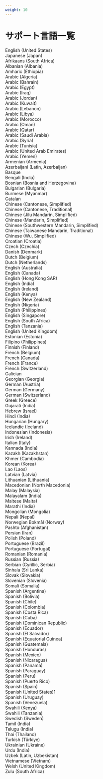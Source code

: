 ```yaml
---
weight: 10
---
```


# サポート言語一覧

English (United States)</br>
Japanese (Japan)</br>
Afrikaans (South Africa)</br>
Albanian (Albania)</br>
Amharic (Ethiopia)</br>
Arabic (Algeria)</br>
Arabic (Bahrain)</br>
Arabic (Egypt)</br>
Arabic (Iraq)</br>
Arabic (Jordan)</br>
Arabic (Kuwait)</br>
Arabic (Lebanon)</br>
Arabic (Libya)</br>
Arabic (Morocco)</br>
Arabic (Oman)</br>
Arabic (Qatar)</br>
Arabic (Saudi Arabia)</br>
Arabic (Syria)</br>
Arabic (Tunisia)</br>
Arabic (United Arab Emirates)</br>
Arabic (Yemen)</br>
Armenian (Armenia)</br>
Azerbaijani (Latin, Azerbaijan)</br>
Basque</br>
Bengali (India)</br>
Bosnian (Bosnia and Herzegovina)</br>
Bulgarian (Bulgaria)</br>
Burmese (Myanmar)</br>
Catalan</br>
Chinese (Cantonese, Simplified)</br>
Chinese (Cantonese, Traditional)</br>
Chinese (Jilu Mandarin, Simplified)</br>
Chinese (Mandarin, Simplified)</br>
Chinese (Southwestern Mandarin, Simplified)</br>
Chinese (Taiwanese Mandarin, Traditional)</br>
Chinese (Wu, Simplified)</br>
Croatian (Croatia)</br>
Czech (Czechia)</br>
Danish (Denmark)</br>
Dutch (Belgium)</br>
Dutch (Netherlands)</br>
English (Australia)</br>
English (Canada)</br>
English (Hong Kong SAR)</br>
English (India)</br>
English (Ireland)</br>
English (Kenya)</br>
English (New Zealand)</br>
English (Nigeria)</br>
English (Philippines)</br>
English (Singapore)</br>
English (South Africa)</br>
English (Tanzania)</br>
English (United Kingdom)</br>
Estonian (Estonia)</br>
Filipino (Philippines)</br>
Finnish (Finland)</br>
French (Belgium)</br>
French (Canada)</br>
French (France)</br>
French (Switzerland)</br>
Galician</br>
Georgian (Georgia)</br>
German (Austria)</br>
German (Germany)</br>
German (Switzerland)</br>
Greek (Greece)</br>
Gujarati (India)</br>
Hebrew (Israel)</br>
Hindi (India)</br>
Hungarian (Hungary)</br>
Icelandic (Iceland)</br>
Indonesian (Indonesia)</br>
Irish (Ireland)</br>
Italian (Italy)</br>
Kannada (India)</br>
Kazakh (Kazakhstan)</br>
Khmer (Cambodia)</br>
Korean (Korea)</br>
Lao (Laos)</br>
Latvian (Latvia)</br>
Lithuanian (Lithuania)</br>
Macedonian (North Macedonia)</br>
Malay (Malaysia)</br>
Malayalam (India)</br>
Maltese (Malta)</br>
Marathi (India)</br>
Mongolian (Mongolia)</br>
Nepali (Nepal)</br>
Norwegian Bokmål (Norway)</br>
Pashto (Afghanistan)</br>
Persian (Iran)</br>
Polish (Poland)</br>
Portuguese (Brazil)</br>
Portuguese (Portugal)</br>
Romanian (Romania)</br>
Russian (Russia)</br>
Serbian (Cyrillic, Serbia)</br>
Sinhala (Sri Lanka)</br>
Slovak (Slovakia)</br>
Slovenian (Slovenia)</br>
Somali (Somalia)</br>
Spanish (Argentina)</br>
Spanish (Bolivia)</br>
Spanish (Chile)</br>
Spanish (Colombia)</br>
Spanish (Costa Rica)</br>
Spanish (Cuba)</br>
Spanish (Dominican Republic)</br>
Spanish (Ecuador)</br>
Spanish (El Salvador)</br>
Spanish (Equatorial Guinea)</br>
Spanish (Guatemala)</br>
Spanish (Honduras)</br>
Spanish (Mexico)</br>
Spanish (Nicaragua)</br>
Spanish (Panama)</br>
Spanish (Paraguay)</br>
Spanish (Peru)</br>
Spanish (Puerto Rico)</br>
Spanish (Spain)</br>
Spanish (United States)1</br>
Spanish (Uruguay)</br>
Spanish (Venezuela)</br>
Swahili (Kenya)</br>
Swahili (Tanzania)</br>
Swedish (Sweden)</br>
Tamil (India)</br>
Telugu (India)</br>
Thai (Thailand)</br>
Turkish (Türkiye)</br>
Ukrainian (Ukraine)</br>
Urdu (India)</br>
Uzbek (Latin, Uzbekistan)</br>
Vietnamese (Vietnam)</br>
Welsh (United Kingdom)</br>
Zulu (South Africa)</br>
